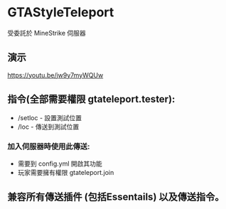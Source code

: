 # GTAStyleTeleport
受委託於 MineStrike 伺服器

## 演示

https://youtu.be/jw9y7myWQUw

## 指令(全部需要權限 gtateleport.tester): 
- /setloc - 設置測試位置
- /loc - 傳送到測試位置

### 加入伺服器時使用此傳送:
  - 需要到 config.yml 開啟其功能
  - 玩家需要擁有權限 gtateleport.join
  
## 兼容所有傳送插件 (包括Essentails) 以及傳送指令。 
